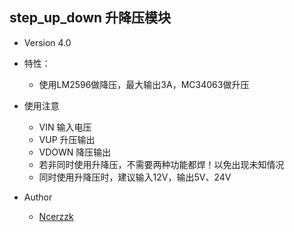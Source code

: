 ## step_up_down 升降压模块

- Version 4.0

- 特性：
	- 使用LM2596做降压，最大输出3A，MC34063做升压

- 使用注意
	- VIN 输入电压
	- VUP 升压输出
	- VDOWN 降压输出
	- 若非同时使用升降压，不需要两种功能都焊！以免出现未知情况
	- 同时使用升降压时，建议输入12V，输出5V、24V

- Author 
	- [Ncerzzk](https://github.com/Ncerzzk)



